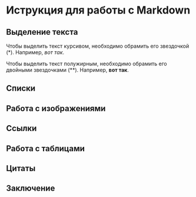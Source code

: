 # Иструкция для работы с Markdown

## Выделение текста

Чтобы выделить текст курсивом, необходимо обрамить его звездочкой (*). Например, *вот так*. 

Чтобы выделить текст полужирным, необходимо обрамить его двойными звездочками (**). Например, **вот так**. 

## Списки

## Работа  с изображениями 

## Ссылки

## Работа с таблицами

## Цитаты

## Заключение 
